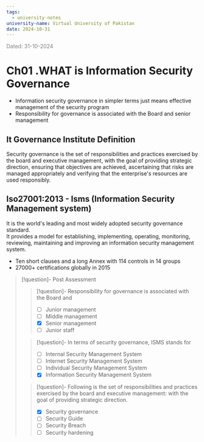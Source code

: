 ```yaml
---
tags:
  - university-notes
university-name: Virtual University of Pakistan
date: 2024-10-31
---
```


<span style="color: gray;">Dated: 31-10-2024</span>

# Ch01 .WHAT is Information Security Governance

- Information security governance in simpler terms just means effective management of the security program
- Responsibility for governance is associated with the Board and senior management

## It Governance Institute Definition

Security governance is the set of responsibilities and practices exercised by the board and executive management, with the goal of providing strategic direction, ensuring that objectives are achieved, ascertaining that risks are managed appropriately and verifying that the enterprise's resources are used responsibly.

## Iso27001:2013 - Isms (Information Security Management system)

It is the world's leading and most widely adopted security governance standard.  
It provides a model for establishing, implementing, operating, monitoring, reviewing, maintaining and improving an information security management system.

- Ten short clauses and a long Annex with 114 controls in 14 groups
- 27000+ certifications globally in 2015

> [!question]- Post Assessment
> 
> > [!question]- Responsibility for governance is associated with the Board and  
> > - [ ] Junior management  
> > - [ ] Middle management  
> > - [x] Senior management  
> > - [ ] Junior staff  
> 
> > [!question]- In terms of security governance, ISMS stands for  
> > - [ ] Internal Security Management System  
> > - [ ] Internet Security Management System  
> > - [ ] Individual Security Management System  
> > - [x] Information Security Management System
> 
> > [!question]- Following is the set of responsibilities and practices exercised by the board and executive management: with the goal of providing strategic direction.
> > - [x] Security governance  
> > - [ ] Security Guide  
> > - [ ] Security Breach  
> > - [ ] Security hardening
